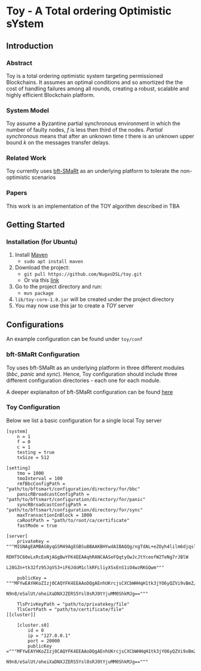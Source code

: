 # Toy - A Total ordering Optimistic sYstem
## Introduction
### Abstract
Toy is a total ordering optimistic system targeting permissioned Blockchains. It assumes an optimal conditions and so amortized the 
the cost of handling failures among all rounds, creating a robust, scalable and highly efficient Blockchain platform.

### System Model
Toy assume a Byzantine partial synchronous environment in which the number of faulty nodes, _f_ is less then third of the nodes.
_Partial synchronous_ means that after an unknown time _t_ there is an unknown upper bound _k_ on the messages transfer delays.

### Related Work
Toy currently uses [bft-SMaRt](https://github.com/bft-smart/library) as an underlying platform to tolerate the non-optimistic scenarios  
### Papers
This work is an implementation of the TOY algorithm described in TBA

## Getting Started
### Installation (for Ubuntu)
1. Install [Maven](https://maven.apache.org/)
    * `sudo apt install maven` 
1. Download the project:
    * `git pull https://github.com/NugasDSL/toy.git`
    * Or via this [link](https://github.com/NugasDSL/toy/archive/master.zip)
1. Go to the project directory and run:
    * `mvn package`
1. `lib/toy-core-1.0.jar` will be created under the project directory
1. You may now use this jar to create a _TOY_ server

## Configurations
An example configuration can be found under `toy/conf`
### bft-SMaRt Configuration
Toy uses bft-SMaRt as an underlying platform in three different modules (_bbc_, _panic_ and _sync_). Hence, Toy configuration should include
three different configuration directories - each one for each module. 

A deeper explanaiton of bft-SMaRt configuration can be found [here](https://github.com/bft-smart/library/wiki/BFT-SMaRt-Configuration)
### Toy Configuration
Below we list a basic configuration for a single local Toy server

```title = "configuration"
[system]
    n = 1
    f = 0
    c = 1
    testing = true
    txSize = 512

[setting]
    tmo = 1000
    tmoInterval = 100
    rmfBbcConfigPath = "path/to/bftsmart/configuration/directory/for/bbc"
    panicRBroadcastConfigPath = "path/to/bftsmart/configuration/directory/for/panic"
    syncRBroadcastConfigPath = "path/to/bftsmart/configuration/directory/for/sync"
    maxTransactionInBlock = 1000
    caRootPath = "path/to/root/ca/certificate"
    fastMode = true

[server]
    privateKey = """MIGNAgEAMBAGByqGSM49AgEGBSuBBAAKBHYwdAIBAQQg/ngTdAL+eZOyh4lilm6djqsl
                    RDHT5C60eLxRcEoNjAGgBwYFK4EEAAqhRANCAASeFQqtyOwJcJtYceofW2TeNg7rJBlW
                    L28GZn+tk32fz95JqVS3+iF6JdoM1clkRFLliyXSxEnS1iO4wzRKGQwm"""

    publicKey = """MFYwEAYHKoZIzj0CAQYFK4EEAAoDQgAEnhUKrcjsCXCbWHHqH1tk3jYO6yQZVi9vBmZ/rZ
                    N9n8/eSalUt/oheiXaDNXJZERS5Ysl0sRJ0tYjuMM0ShkMJg=="""

    TlsPrivKeyPath = "path/to/privatekey/file"
    TlsCertPath = "path/to/certificate/file"
[[cluster]]

    [cluster.s0]
        id = 0
        ip = "127.0.0.1"
        port = 20000
        publicKey ="""MFYwEAYHKoZIzj0CAQYFK4EEAAoDQgAEnhUKrcjsCXCbWHHqH1tk3jYO6yQZVi9vBmZ/rZ
                       N9n8/eSalUt/oheiXaDNXJZERS5Ysl0sRJ0tYjuMM0ShkMJg=="""

```
    
    
